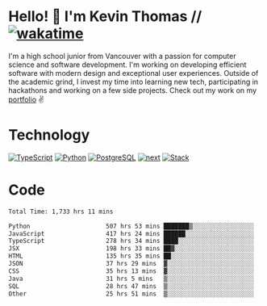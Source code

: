 # Hello! 👋 I'm Kevin Thomas // [![wakatime](https://wakatime.com/badge/user/e9d16d74-e01d-4a37-8086-9257e0bde1c2.svg?style=flat-square)](https://wakatime.com/@e9d16d74-e01d-4a37-8086-9257e0bde1c2)

I'm a high school junior from Vancouver with a passion for computer science and software development. I'm working on developing efficient software with modern design and exceptional user experiences. Outside of the academic grind, I invest my time into learning new tech, participating in hackathons and working on a few side projects. Check out my work on my [portfolio](https://kevinjosethomas.com/) ✌️

# Technology
[![TypeScript](https://github.com/kevinjosethomas/kevinjosethomas/assets/46242684/444b2e5d-659f-41f5-81fe-3abafb75cb6c)](https://kevinjosethomas.com/stack)
[![Python](https://github.com/kevinjosethomas/kevinjosethomas/assets/46242684/34a174c4-54db-4c4e-9842-2324d47cb043)](https://kevinjosethomas.com/stack)
[![PostgreSQL](https://github.com/kevinjosethomas/kevinjosethomas/assets/46242684/46d6de1c-c483-4dc7-ab3a-87763af6fc78)](https://kevinjosethomas.com/stack)
[![next](https://github.com/kevinjosethomas/kevinjosethomas/assets/46242684/bc46bae5-1ad9-42a7-b7a2-427cbde7c994)](https://kevinjosethomas.com/stack)
[![Stack](https://github.com/kevinjosethomas/kevinjosethomas/assets/46242684/0b9b7eeb-8cce-4a56-bffd-3131dd4dd88c)](https://kevinjosethomas.com/stack)




# Code
<!--START_SECTION:waka-->

```txt
Total Time: 1,733 hrs 11 mins

Python                     507 hrs 53 mins ███████▒░░░░░░░░░░░░░░░░░   28.87 %
JavaScript                 417 hrs 24 mins ██████░░░░░░░░░░░░░░░░░░░   23.73 %
TypeScript                 278 hrs 34 mins ████░░░░░░░░░░░░░░░░░░░░░   15.84 %
JSX                        198 hrs 33 mins ██▓░░░░░░░░░░░░░░░░░░░░░░   11.29 %
HTML                       135 hrs 35 mins ██░░░░░░░░░░░░░░░░░░░░░░░   07.71 %
JSON                       37 hrs 29 mins  ▓░░░░░░░░░░░░░░░░░░░░░░░░   02.13 %
CSS                        35 hrs 13 mins  ▓░░░░░░░░░░░░░░░░░░░░░░░░   02.00 %
Java                       31 hrs 5 mins   ▒░░░░░░░░░░░░░░░░░░░░░░░░   01.77 %
SQL                        28 hrs 47 mins  ▒░░░░░░░░░░░░░░░░░░░░░░░░   01.64 %
Other                      25 hrs 51 mins  ▒░░░░░░░░░░░░░░░░░░░░░░░░   01.47 %
```

<!--END_SECTION:waka-->
